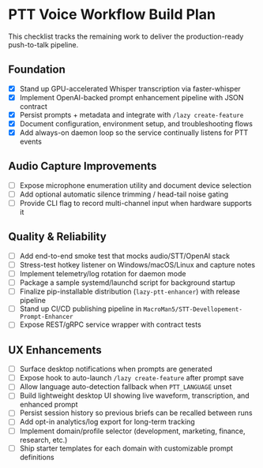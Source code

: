 # PTT Voice Workflow Build Plan

This checklist tracks the remaining work to deliver the production-ready push-to-talk pipeline.

## Foundation

- [x] Stand up GPU-accelerated Whisper transcription via faster-whisper
- [x] Implement OpenAI-backed prompt enhancement pipeline with JSON contract
- [x] Persist prompts + metadata and integrate with `/lazy create-feature`
- [x] Document configuration, environment setup, and troubleshooting flows
- [x] Add always-on daemon loop so the service continually listens for PTT events

## Audio Capture Improvements

- [ ] Expose microphone enumeration utility and document device selection
- [ ] Add optional automatic silence trimming / head-tail noise gating
- [ ] Provide CLI flag to record multi-channel input when hardware supports it

## Quality & Reliability

- [ ] Add end-to-end smoke test that mocks audio/STT/OpenAI stack
- [ ] Stress-test hotkey listener on Windows/macOS/Linux and capture notes
- [ ] Implement telemetry/log rotation for daemon mode
- [ ] Package a sample systemd/launchd script for background startup
- [ ] Finalize pip-installable distribution (`lazy-ptt-enhancer`) with release pipeline
- [ ] Stand up CI/CD publishing pipeline in `MacroMan5/STT-Devellopement-Prompt-Enhancer`
- [ ] Expose REST/gRPC service wrapper with contract tests

## UX Enhancements

- [ ] Surface desktop notifications when prompts are generated
- [ ] Expose hook to auto-launch `/lazy create-feature` after prompt save
- [ ] Allow language auto-detection fallback when `PTT_LANGUAGE` unset
- [ ] Build lightweight desktop UI showing live waveform, transcription, and enhanced prompt
- [ ] Persist session history so previous briefs can be recalled between runs
- [ ] Add opt-in analytics/log export for long-term tracking
- [ ] Implement domain/profile selector (development, marketing, finance, research, etc.)
- [ ] Ship starter templates for each domain with customizable prompt definitions
